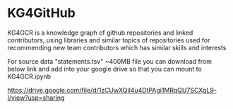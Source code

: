 # KG4GitHub

KG4GCR is a knowledge graph of github repositories and linked contributors, using libraries and similar topics of repositories used for recommending new team contributors which has similar skills and interests

For source data "statements.tsv" ~400MB file you can download from below link and add into your google drive so that you can mount to KG4GCR.ipynb

https://drive.google.com/file/d/1zCUwXQjl4u4DtPAgi1MRqQU7SCXgL9-I/view?usp=sharing


